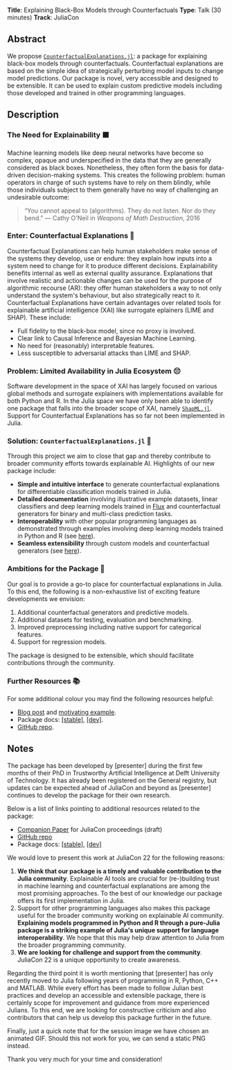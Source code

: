 **Title**: Explaining Black-Box Models through Counterfactuals
**Type**: Talk (30 minutes)
**Track**: JuliaCon

## Abstract

We propose [`CounterfactualExplanations.jl`](https://www.paltmeyer.com/CounterfactualExplanations.jl/dev/): a package for explaining black-box models through counterfactuals. Counterfactual explanations are based on the simple idea of strategically perturbing model inputs to change model predictions. Our package is novel, very accessible and designed to be extensible. It can be used to explain custom predictive models including those developed and trained in other programming languages.

## Description

### The Need for Explainability ⬛

Machine learning models like deep neural networks have become so complex, opaque and underspecified in the data that they are generally considered as black boxes. Nonetheless, they often form the basis for data-driven decision-making systems. This creates the following problem: human operators in charge of such systems have to rely on them blindly, while those individuals subject to them generally have no way of challenging an undesirable outcome:

> “You cannot appeal to (algorithms). They do not listen. Nor do they bend.”
> — Cathy O'Neil in *Weapons of Math Destruction*, 2016

### Enter: Counterfactual Explanations 🔮

Counterfactual Explanations can help human stakeholders make sense of the systems they develop, use or endure: they explain how inputs into a system need to change for it to produce different decisions. Explainability benefits internal as well as external quality assurance. Explanations that involve realistic and actionable changes can be used for the purpose of algorithmic recourse (AR): they offer human stakeholders a way to not only understand the system's behaviour, but also strategically react to it. Counterfactual Explanations have certain advantages over related tools for explainable artificial intelligence (XAI) like surrogate eplainers (LIME and SHAP). These include:

- Full fidelity to the black-box model, since no proxy is involved. 
- Clear link to Causal Inference and Bayesian Machine Learning.
- No need for (reasonably) interpretable features.
- Less susceptible to adversarial attacks than LIME and SHAP.

### Problem: Limited Availability in Julia Ecosystem 😔

Software development in the space of XAI has largely focused on various global methods and surrogate explainers with implementations available for both Python and R. In the Julia space we have only been able to identify one package that falls into the broader scope of XAI, namely [`ShapML.jl`](https://github.com/nredell/ShapML.jl). Support for Counterfactual Explanations has so far not been implemented in Julia. 

### Solution: `CounterfactualExplanations.jl` 🎉

Through this project we aim to close that gap and thereby contribute to broader community efforts towards explainable AI. Highlights of our new package include:

- **Simple and intuitive interface** to generate counterfactual explanations for differentiable classification models trained in Julia.
- **Detailed documentation** involving illustrative example datasets, linear classifiers and deep learning models trained in [Flux](https://fluxml.ai/) and counterfactual generators for binary and multi-class prediction tasks.
- **Interoperability** with other popular programming languages as demonstrated through examples involving deep learning models trained in Python and R (see [here](https://www.paltmeyer.com/CounterfactualExplanations.jl/dev/tutorials/interop/)).
- **Seamless extensibility** through custom models and counterfactual generators (see [here](https://www.paltmeyer.com/CounterfactualExplanations.jl/dev/tutorials/models/)). 

### Ambitions for the Package 🎯

Our goal is to provide a go-to place for counterfactual explanations in Julia. To this end, the following is a non-exhaustive list of exciting feature developments we envision:

1. Additional counterfactual generators and predictive models.
2. Additional datasets for testing, evaluation and benchmarking.
3. Improved preprocessing including native support for categorical features.
4. Support for regression models.

The package is designed to be extensible, which should facilitate contributions through the community.
### Further Resources 📚

For some additional colour you may find the following resources helpful:

- [Blog post](https://towardsdatascience.com/individual-recourse-for-black-box-models-5e9ed1e4b4cc) and [motivating example](https://www.paltmeyer.com/CounterfactualExplanations.jl/dev/cats_dogs/).
- Package docs: [[stable]](https://pat-alt.github.io/CounterfactualExplanations.jl/stable), [[dev]](https://pat-alt.github.io/CounterfactualExplanations.jl/dev).
- [GitHub repo](https://github.com/pat-alt/CounterfactualExplanations.jl).

## Notes

The package has been developed by [presenter] during the first few months of their PhD in Trustworthy Artificial Intelligence at Delft University of Technology. It has already been registered on the General registry, but updates can be expected ahead of JuliaCon and beyond as [presenter] continues to develop the package for their own research. 

Below is a list of links pointing to additional resources related to the package:

- [Companion Paper](https://github.com/pat-alt/CounterfactualExplanations.jl/tree/paper) for JuliaCon proceedings (draft)
- [GitHub repo](https://github.com/pat-alt/CounterfactualExplanations.jl)
- Package docs: [[stable]](https://pat-alt.github.io/CounterfactualExplanations.jl/stable), [[dev]](https://pat-alt.github.io/CounterfactualExplanations.jl/dev)

We would love to present this work at JuliaCon 22 for the following reasons:

1. **We think that our package is a timely and valuable contribution to the Julia community**. Explainable AI tools are crucial for (re-)building trust in machine learning and counterfactual explanations are among the most promising approaches. To the best of our knowledge our package offers its first implementation in Julia.
2. Support for other programming languages also makes this package useful for the broader community working on explainable AI community. **Explaining models programmed in Python and R through a pure-Julia package is a striking example of Julia's unique support for language interoperability**. We hope that this may help draw attention to Julia from the broader programming community. 
3. **We are looking for challenge and support from the community**. JuliaCon 22 is a unique opportunity to create awareness. 

Regarding the third point it is worth mentioning that [presenter] has only recently moved to Julia following years of programming in R, Python, C++ and MATLAB. While every effort has been made to follow Julian best practices and develop an accessible and extensible package, there is certainly scope for improvement and guidance from more experienced Julians. To this end, we are looking for constructive criticism and also contributors that can help us develop this package further in the future. 

Finally, just a quick note that for the session image we have chosen an animated GIF. Should this not work for you, we can send a static PNG instead. 

Thank you very much for your time and consideration!

